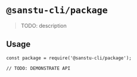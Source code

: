# `@sanstu-cli/package`

> TODO: description

## Usage

```
const package = require('@sanstu-cli/package');

// TODO: DEMONSTRATE API
```
